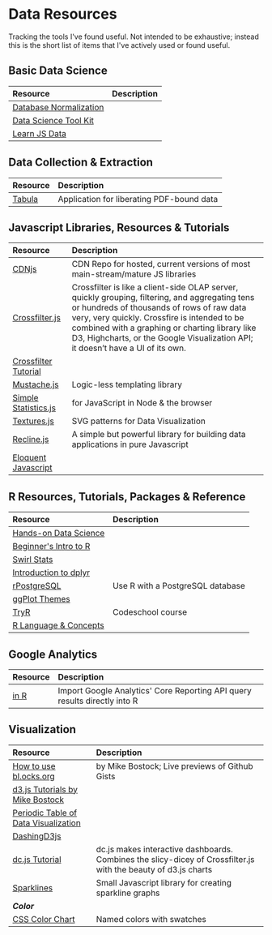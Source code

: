 # Data Resources
Tracking the tools I've found useful. Not intended to be exhaustive; instead this is the short list of items that I've actively used or found useful.

**Basic Data Science**
---------------------------------------------------
| Resource | Description |
|:----|:----|
| [Database Normalization](http://joshualande.com/database-normalization/) |
| [Data Science Tool Kit](http://www.datasciencetoolkit.org/developerdocs) |
|[Learn JS Data](http://learnjsdata.com/index.html) |

**Data Collection & Extraction**
---------------------------------------------------
| Resource | Description |
|:-------- |:----------- |
| [Tabula](http://tabula.technology/) | Application for liberating PDF-bound data|

**Javascript Libraries, Resources & Tutorials**
---------------------------------------------------
| Resource | Description |
|:------|:------|
| [CDNjs](https://cdnjs.com/) | CDN Repo for hosted, current versions of most main-stream/mature JS libraries |
| [Crossfilter.js](https://github.com/square/crossfilter) | Crossfilter is like a client-side OLAP server, quickly grouping, filtering, and aggregating tens or hundreds of thousands of rows of raw data very, very quickly. Crossfire is intended to be combined with a graphing or charting library like D3, Highcharts, or the Google Visualization API; it doesn’t have a UI of its own. |
| [Crossfilter Tutorial](http://blog.rusty.io/2012/09/17/crossfilter-tutorial/)||
| [Mustache.js](http://mustache.github.io/mustache.5.html) | Logic-less templating library |
| [Simple Statistics.js](http://www.macwright.org/simple-statistics/) | for JavaScript in Node & the browser|
| [Textures.js](http://riccardoscalco.github.io/textures/) | SVG patterns for Data Visualization|
| [Recline.js](http://okfnlabs.org/recline/)| A simple but powerful library for building data applications in pure Javascript| and HTML.
| [Eloquent Javascript](http://eloquentjavascript.net/)||

**R Resources, Tutorials, Packages & Reference**
----------------------------------------------------
| Resource | Description |
|:------|:------|
| [Hands-on Data Science](http://handsondatascience.com/DataO.pdf) | |
| [Beginner's Intro to R](http://www.computerworld.com/article/2497143/business-intelligence-beginner-s-guide-to-r-introduction.html?null) | |
| [Swirl Stats](http://swirlstats.com/) | |
| [Introduction to dplyr](http://cran.rstudio.com/web/packages/dplyr/vignettes/introduction.html) | |
| [rPostgreSQL](https://code.google.com/p/rpostgresql/) | Use R with a PostgreSQL database |
| [ggPlot Themes](http://docs.ggplot2.org/dev/vignettes/themes.html) | |
| [TryR](http://tryr.codeschool.com/) | Codeschool course |
| [R Language & Concepts](https://github.com/startupjing/Tech_Notes/blob/master/R/README.md) | |

**Google Analytics**
--------------------------------------------
| Resource | Description |
|:------|:------|
| [in R](https://github.com/jdeboer/ganalytics) | Import Google Analytics' Core Reporting API query results directly into R |

**Visualization**
--------------------------------------------
| Resource | Description |
|:------|:------|
|[How to use bl.ocks.org](http://bost.ocks.org/mike/block/) | by Mike Bostock; Live previews of Github Gists
|[d3.js Tutorials by Mike Bostock](https://github.com/mbostock/d3/wiki/Tutorials)
|[Periodic Table of Data Visualization](http://www.visual-literacy.org/periodic_table/periodic_table.html) ||
|[DashingD3js](https://www.dashingd3js.com/table-of-contents) ||
|[dc.js Tutorial](http://www.codeproject.com/Articles/693841/Making-Dashboards-with-Dc-js-Part-1-Using-Crossfil) | dc.js makes interactive dashboards. Combines the slicy-dicey of Crossfilter.js with the beauty of d3.js charts |
|[Sparklines](https://github.com/mariusGundersen/sparkline) | Small Javascript library for creating sparkline graphs |
|***Color*** | |
|[CSS Color Chart](http://ainsleywagoner.com/color-chart/) | Named colors with swatches |
